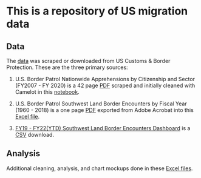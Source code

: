 # This is a repository of US migration data

## Data
The [data]( ) was scraped or downloaded from US Customs & Border Protection.  These are the three primary sources:  

1.	U.S. Border Patrol Nationwide Apprehensions by Citizenship and Sector (FY2007 - FY 2020) is a 42 page [PDF](https://www.cbp.gov/sites/default/files/assets/documents/2021-Aug/USBORD~3.PDF) scraped and initially cleaned with Camelot in this [notebook](https://github.com/atd124/Migration/blob/main/analysis/Migration%20Data%20-%20Scraped%20from%20CBP.ipynb). 

2.	U.S. Border Patrol Southwest Land Border Encounters by Fiscal Year (1960 - 2018) is a one page [PDF](https://www.cbp.gov/sites/default/files/assets/documents/2019-Mar/bp-southwest-border-sector-apps-fy1960-fy2018.pdf) exported from Adobe Acrobat into this [Excel file]( ).

3. [FY19 - FY22(YTD) Southwest Land Border Encounters	Dashboard](https://www.cbp.gov/document/stats/southwest-land-border-encounters) is a [CSV]( ) download.

## Analysis
Additional cleaning, analysis, and chart mockups done in these [Excel files](https://github.com/atd124/Migration/tree/main/analysis).

